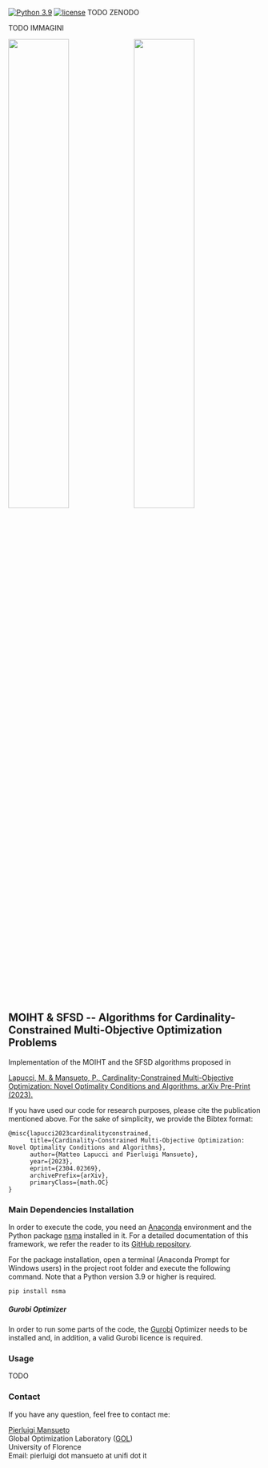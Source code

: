 [![Python 3.9](https://img.shields.io/badge/python-3.9-blue.svg)](https://www.python.org/downloads/release/python-309/)
[![license](https://img.shields.io/badge/license-apache_2.0-orange.svg)](https://opensource.org/licenses/Apache-2.0)
TODO ZENODO

TODO IMMAGINI
<p>
  <img src="README_Front_Image_1.gif" width="49%" />
  <img src="README_Front_Image_2.gif" width="49%" /> 
</p>

## MOIHT & SFSD -- Algorithms for Cardinality-Constrained Multi-Objective Optimization Problems

Implementation of the MOIHT and the SFSD algorithms proposed in

[Lapucci, M. & Mansueto, P., Cardinality-Constrained Multi-Objective Optimization: Novel Optimality Conditions and Algorithms. arXiv Pre-Print (2023).](
https://doi.org/10.48550/arXiv.2304.02369)

If you have used our code for research purposes, please cite the publication mentioned above.
For the sake of simplicity, we provide the Bibtex format:

```
@misc{lapucci2023cardinalityconstrained,
      title={Cardinality-Constrained Multi-Objective Optimization: Novel Optimality Conditions and Algorithms}, 
      author={Matteo Lapucci and Pierluigi Mansueto},
      year={2023},
      eprint={2304.02369},
      archivePrefix={arXiv},
      primaryClass={math.OC}
}

```

### Main Dependencies Installation

In order to execute the code, you need an [Anaconda](https://www.anaconda.com/) environment and the Python package [nsma](https://pypi.org/project/nsma/) installed in it. For a detailed documentation of this framework, we refer the reader to its [GitHub repository](https://github.com/pierlumanzu/nsma).

For the package installation, open a terminal (Anaconda Prompt for Windows users) in the project root folder and execute the following command. Note that a Python version 3.9 or higher is required.

```
pip install nsma
```

##### Gurobi Optimizer

In order to run some parts of the code, the [Gurobi](https://www.gurobi.com/) Optimizer needs to be installed and, in addition, a valid Gurobi licence is required.

### Usage

TODO

### Contact

If you have any question, feel free to contact me:

[Pierluigi Mansueto](https://webgol.dinfo.unifi.it/pierluigi-mansueto/)<br>
Global Optimization Laboratory ([GOL](https://webgol.dinfo.unifi.it/))<br>
University of Florence<br>
Email: pierluigi dot mansueto at unifi dot it
